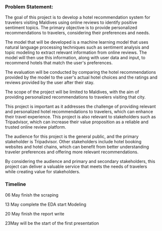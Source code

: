 ### Problem Statement:

The goal of this project is to develop a hotel recommendation system for travelers visiting Maldives using online reviews to identify positive sentiment topics. The primary objective is to provide personalized recommendations to travelers, considering their preferences and needs.  


The model that will be developed is a machine learning model that uses natural language processing techniques such as sentiment analysis and topic modeling to extract relevant information from online reviews. The model will then use this information, along with user data and input, to recommend hotels that match the user's preferences. 

The evaluation will be conducted by comparing the hotel recommendations provided by the model to the user's actual hotel choices and the ratings and reviews provided by the user after their stay.  

The scope of the project will be limited to Maldives, with the aim of providing personalized recommendations to travelers visiting that city.   

This project is important as it addresses the challenge of providing relevant and personalized hotel recommendations to travelers, which can enhance their travel experience. This project is also relevant to stakeholders such as Tripadvisor, which can increase their value proposition as a reliable and trusted online review platform.  

The audience for this project is the general public, and the primary stakeholder is Tripadvisor. Other stakeholders include hotel booking websites and hotel chains, which can benefit from better understanding traveler preferences and offering more relevant recommendations.  

By considering the audience and primary and secondary stakeholders, this project can deliver a valuable service that meets the needs of travelers while creating value for stakeholders.

### Timeline
06 May finish the scraping   

13 May complete the EDA start Modeling   

20 May finish the report write

23May will be the start of the first presentation